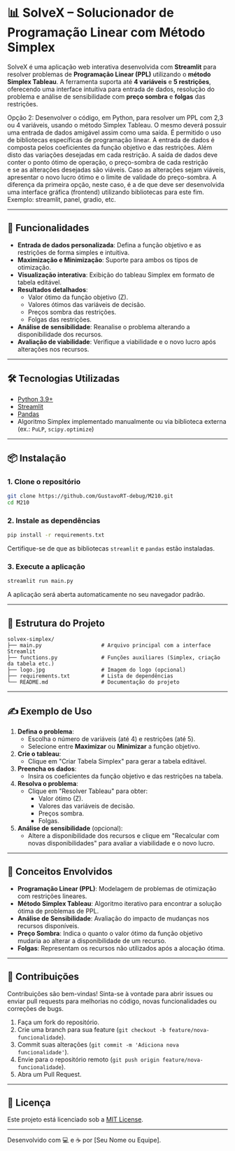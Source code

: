 # 📊 SolveX – Solucionador de Programação Linear com Método Simplex

SolveX é uma aplicação web interativa desenvolvida com **Streamlit** para resolver problemas de **Programação Linear (PPL)** utilizando o **método Simplex Tableau**. A ferramenta suporta até **4 variáveis** e **5 restrições**, oferecendo uma interface intuitiva para entrada de dados, resolução do problema e análise de sensibilidade com **preço sombra** e **folgas** das restrições.

Opção 2: Desenvolver o código, em Python, para resolver um PPL com 2,3 ou 4 variáveis, usando 
o método Simplex Tableau. O mesmo deverá possuir uma entrada de dados amigável assim 
como uma saída. É permitido o uso de bibliotecas específicas de programação linear. 
A entrada de dados é composta pelos coeficientes da função objetivo e das restrições. Além 
disto das variações desejadas em cada restrição. 
A saída de dados deve conter o ponto ótimo de operação, o preço-sombra de cada restrição  
e se as alterações desejadas são viáveis. Caso as alterações sejam viáveis, apresentar o novo 
lucro ótimo e o limite de validade do preço-sombra. 
A diferença da primeira opção, neste caso, é a de que deve ser desenvolvida uma interface 
gráfica (frontend) utilizando bibliotecas para este fim. Exemplo: streamlit, panel, gradio, etc. 

---

## 🚀 Funcionalidades

- **Entrada de dados personalizada**: Defina a função objetivo e as restrições de forma simples e intuitiva.
- **Maximização e Minimização**: Suporte para ambos os tipos de otimização.
- **Visualização interativa**: Exibição do tableau Simplex em formato de tabela editável.
- **Resultados detalhados**:
  - Valor ótimo da função objetivo (Z).
  - Valores ótimos das variáveis de decisão.
  - Preços sombra das restrições.
  - Folgas das restrições.
- **Análise de sensibilidade**: Reanalise o problema alterando a disponibilidade dos recursos.
- **Avaliação de viabilidade**: Verifique a viabilidade e o novo lucro após alterações nos recursos.

---

## 🛠️ Tecnologias Utilizadas

- [Python 3.9+](https://www.python.org/)
- [Streamlit](https://streamlit.io/)
- [Pandas](https://pandas.pydata.org/)
- Algoritmo Simplex implementado manualmente ou via biblioteca externa (ex.: `PuLP`, `scipy.optimize`)

---

## 📦 Instalação

### 1. Clone o repositório

```bash
git clone https://github.com/GustavoRT-debug/M210.git
cd M210
```

### 2. Instale as dependências

```bash
pip install -r requirements.txt
```

Certifique-se de que as bibliotecas `streamlit` e `pandas` estão instaladas.

### 3. Execute a aplicação

```bash
streamlit run main.py
```

A aplicação será aberta automaticamente no seu navegador padrão.

---

## 📂 Estrutura do Projeto

```
solvex-simplex/
├── main.py                   # Arquivo principal com a interface Streamlit
├── functions.py              # Funções auxiliares (Simplex, criação da tabela etc.)
├── logo.jpg                  # Imagem do logo (opcional)
├── requirements.txt          # Lista de dependências
└── README.md                 # Documentação do projeto
```

---

## ✍️ Exemplo de Uso

1. **Defina o problema**:
   - Escolha o número de variáveis (até 4) e restrições (até 5).
   - Selecione entre **Maximizar** ou **Minimizar** a função objetivo.
2. **Crie o tableau**:
   - Clique em "Criar Tabela Simplex" para gerar a tabela editável.
3. **Preencha os dados**:
   - Insira os coeficientes da função objetivo e das restrições na tabela.
4. **Resolva o problema**:
   - Clique em "Resolver Tableau" para obter:
     - Valor ótimo (Z).
     - Valores das variáveis de decisão.
     - Preços sombra.
     - Folgas.
5. **Análise de sensibilidade** (opcional):
   - Altere a disponibilidade dos recursos e clique em "Recalcular com novas disponibilidades" para avaliar a viabilidade e o novo lucro.

---

## 🧠 Conceitos Envolvidos

- **Programação Linear (PPL)**: Modelagem de problemas de otimização com restrições lineares.
- **Método Simplex Tableau**: Algoritmo iterativo para encontrar a solução ótima de problemas de PPL.
- **Análise de Sensibilidade**: Avaliação do impacto de mudanças nos recursos disponíveis.
- **Preço Sombra**: Indica o quanto o valor ótimo da função objetivo mudaria ao alterar a disponibilidade de um recurso.
- **Folgas**: Representam os recursos não utilizados após a alocação ótima.

---

## 🤝 Contribuições

Contribuições são bem-vindas! Sinta-se à vontade para abrir issues ou enviar pull requests para melhorias no código, novas funcionalidades ou correções de bugs.

1. Faça um fork do repositório.
2. Crie uma branch para sua feature (`git checkout -b feature/nova-funcionalidade`).
3. Commit suas alterações (`git commit -m 'Adiciona nova funcionalidade'`).
4. Envie para o repositório remoto (`git push origin feature/nova-funcionalidade`).
5. Abra um Pull Request.

---

## 📜 Licença

Este projeto está licenciado sob a [MIT License](LICENSE).

---

Desenvolvido com 💻 e ☕ por [Seu Nome ou Equipe].
```
